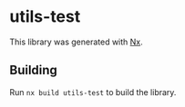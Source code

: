 # utils-test

This library was generated with [Nx](https://nx.dev).

## Building

Run `nx build utils-test` to build the library.
